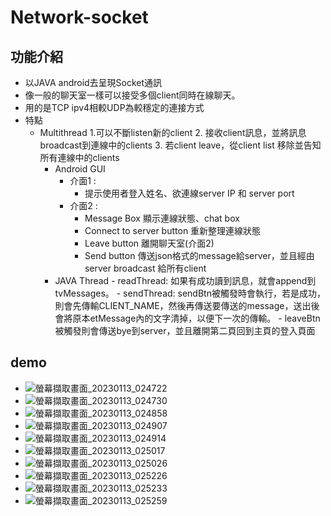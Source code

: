 # Network-socket
## 功能介紹
- 以JAVA android去呈現Socket通訊
- 像一般的聊天室一樣可以接受多個client同時在線聊天。
- 用的是TCP ipv4相較UDP為較穩定的連接方式
- 特點
  - Multithread
		1.可以不斷listen新的client
		2. 接收client訊息，並將訊息broadcast到連線中的clients
		3. 若client leave，從client list 移除並告知所有連線中的clients
	- Android GUI
	  - 介面1 :
	    - 提示使用者登入姓名、欲連線server IP 和 server port
	  - 介面2 :
		  - Message Box 顯示連線狀態、chat box
		  - Connect to server button 重新整理連線狀態
		  - Leave button 離開聊天室(介面2)
		  - Send button 傳送json格式的message給server，並且經由server broadcast 給所有client
	- JAVA Thread
		  - readThread: 如果有成功讀到訊息，就會append到tvMessages。
		  - sendThread: sendBtn被觸發時會執行，若是成功，則會先傳輸CLIENT_NAME，然後再傳送要傳送的message，送出後會將原本etMessage內的文字清掉，以便下一次的傳輸。
		  - leaveBtn被觸發則會傳送bye到server，並且離開第二頁回到主頁的登入頁面
## demo
- ![螢幕擷取畫面_20230113_024722](https://user-images.githubusercontent.com/69389836/233754639-c0d5986e-4350-47c7-b3a3-f315899d49a9.png)
- ![螢幕擷取畫面_20230113_024730](https://user-images.githubusercontent.com/69389836/233754645-acb363cf-dd1e-4508-a53e-643bfed456bd.png)
- ![螢幕擷取畫面_20230113_024858](https://user-images.githubusercontent.com/69389836/233754651-39b243e4-8c8c-4c24-884d-43a0191c5657.png)
- ![螢幕擷取畫面_20230113_024907](https://user-images.githubusercontent.com/69389836/233754654-5244050e-a639-4d3e-95a6-54b432f97ca7.png)
- ![螢幕擷取畫面_20230113_024914](https://user-images.githubusercontent.com/69389836/233754656-42a6a4f9-9f91-409b-957c-0126104c7a05.png)
- ![螢幕擷取畫面_20230113_025017](https://user-images.githubusercontent.com/69389836/233754660-51c8f1ca-d539-4ab4-886a-3cca9c08a8e6.png)
- ![螢幕擷取畫面_20230113_025026](https://user-images.githubusercontent.com/69389836/233754668-7d99b127-73ae-47f4-934f-7f246f87bc45.png)
- ![螢幕擷取畫面_20230113_025226](https://user-images.githubusercontent.com/69389836/233754673-5089b608-9e6f-45a9-8780-3c9e030f2861.png)
- ![螢幕擷取畫面_20230113_025233](https://user-images.githubusercontent.com/69389836/233754678-b1c8795d-a4a5-4693-9da0-88bad31907f1.png)
- ![螢幕擷取畫面_20230113_025259](https://user-images.githubusercontent.com/69389836/233754682-6799c825-6a28-43ab-ac7d-15a1b37f4130.png)
